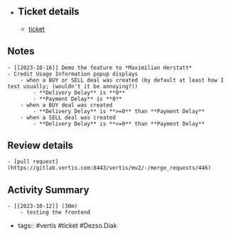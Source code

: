 - ## Ticket details
	- [ticket](https://gitlab.vertis.com:8443/vertis/mv2/-/issues/6994)
## Notes
	- [[2023-10-16]] Demo the feature to *Maximilian Herstatt*
	- Credit Usage Information popup displays
		- when a BUY or SELL deal was created (by default at least how I test usually; (wouldn't it be annoying?))
			- **Delivery Delay** is **0**
			- **Payment Delay** is **0**
		- when a BUY deal was created
			- **Delivery Delay** is **>=0** than **Payment Delay**
		- when a SELL deal was created
			- **Delivery Delay** is **<=0** than **Payment Delay**
## Review details
	- [pull request](https://gitlab.vertis.com:8443/vertis/mv2/-/merge_requests/446)
## Activity Summary
	- [[2023-10-12]] (30m)
		- testing the frontend
- tags:: #vertis #ticket #Dezso.Diak